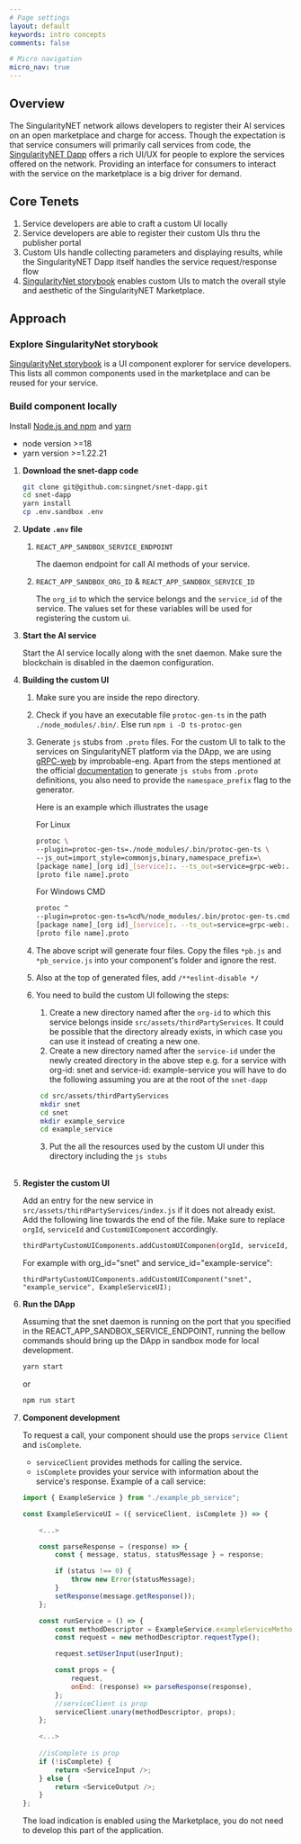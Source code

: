 ```yaml
---
# Page settings
layout: default
keywords: intro concepts
comments: false

# Micro navigation
micro_nav: true
---
```


## Overview

The SingularityNET network allows developers to register their AI services on an open marketplace and charge for access. Though the expectation is that service consumers will primarily call services from code, the <a href="https://beta.singularitynet.io/" target="_bank">SingularityNET Dapp</a> offers a rich UI/UX for people to explore the services offered on the network.
Providing an interface for consumers to interact with the service on the marketplace is a big driver for demand.

## Core Tenets

1. Service developers are able to craft a custom UI locally
1. Service developers are able to register their custom UIs thru the publisher portal
1. Custom UIs handle collecting parameters and displaying results, while the SingularityNET Dapp itself handles the service request/response flow
1. <a href="http://custom-ui.singularitynet.io.s3-website-us-east-1.amazonaws.com/?path=/story/alerts-alertbox--live-source" target="_blank">SingularityNet storybook</a> enables custom UIs to match the overall style and aesthetic of the SingularityNET Marketplace.

## Approach

### Explore SingularityNet storybook

<a href="http://custom-ui.singularitynet.io.s3-website-us-east-1.amazonaws.com/?path=/story/alerts-alertbox--live-source" target="_blank">SingularityNet storybook</a> is a UI component explorer for service developers. This lists all common components used in the marketplace and can be reused for your service.

### Build component locally

Install [Node.js and npm](https://nodejs.org/) and [yarn](https://classic.yarnpkg.com/lang/en/docs/install)

-   node version >=18
-   yarn version >=1.22.21

1. **Download the snet-dapp code**

    ```sh
    git clone git@github.com:singnet/snet-dapp.git
    cd snet-dapp
    yarn install
    cp .env.sandbox .env
    ```

2.  **Update `.env` file**

    1. `REACT_APP_SANDBOX_SERVICE_ENDPOINT`

        The daemon endpoint for call AI methods of your service.

    2. `REACT_APP_SANDBOX_ORG_ID` & `REACT_APP_SANDBOX_SERVICE_ID`

        The `org_id` to which the service belongs and the `service_id` of the service. The values set for these variables will be used for registering the custom ui.

3.  **Start the AI service**

    Start the AI service locally along with the snet daemon. Make sure the blockchain is disabled in the daemon configuration.

4.  **Building the custom UI**

    1. Make sure you are inside the repo directory.
    2. Check if you have an executable file `protoc-gen-ts` in the path `./node_modules/.bin/`. Else run `npm i -D ts-protoc-gen`
    3. Generate `js` stubs from `.proto` files.
       For the custom UI to talk to the services on SingularityNET platform via the DApp, we are using <a href="https://github.com/improbable-eng/grpc-web" target="_blank">gRPC-web</a> by improbable-eng. Apart from the steps mentioned at the official <a href="https://github.com/improbable-eng/grpc-web/blob/master/client/grpc-web/docs/code-generation.md" target="_blank">documentation</a> to generate `js stubs` from `.proto` definitions, you also need to provide the `namespace_prefix` flag to the generator.

        Here is an example which illustrates the usage

        For Linux

        ```sh
        protoc \
        --plugin=protoc-gen-ts=./node_modules/.bin/protoc-gen-ts \
        --js_out=import_style=commonjs,binary,namespace_prefix=\
        [package name]_[org id]_[service]:. --ts_out=service=grpc-web:. \
        [proto file name].proto
        ```

        For Windows CMD

        ```sh
        protoc ^
        --plugin=protoc-gen-ts=%cd%/node_modules/.bin/protoc-gen-ts.cmd ^ --js_out=import_style=commonjs,binary,namespace_prefix=^
        [package name]_[org id]_[service]:. --ts_out=service=grpc-web:. ^
        [proto file name].proto
        ```

    4. The above script will generate four files. Copy the files `*pb.js` and `*pb_service.js` into your component's folder and ignore the rest.
    5. Also at the top of generated files, add `/**eslint-disable */`
    6. You need to build the custom UI following the steps:
        1. Create a new directory named after the `org-id` to which this service belongs inside `src/assets/thirdPartyServices`. It could be possible that the directory already exists, in which case you can use it instead of creating a new one.
        2. Create a new directory named after the `service-id` under the newly created directory in the above step e.g. for a service with org-id: snet and service-id: example-service you will have to do the following assuming you are at the root of the `snet-dapp`
        ```sh
         cd src/assets/thirdPartyServices
         mkdir snet
         cd snet
         mkdir example_service
         cd example_service
        ```
        3. Put the all the resources used by the custom UI under this directory including the `js stubs`
           <br/><br/>

5.  **Register the custom UI**

    Add an entry for the new service in `src/assets/thirdPartyServices/index.js` if it does not already exist. Add the following line towards the end of the file. Make sure to replace `orgId`, `serviceId` and `CustomUIComponent` accordingly.

    ```sh
    thirdPartyCustomUIComponents.addCustomUIComponen(orgId, serviceId, CustomUIComponent);
    ```

    For example with org_id="snet" and service_id="example-service":

    ```
    thirdPartyCustomUIComponents.addCustomUIComponent("snet", "example_service", ExampleServiceUI);
    ```

6.  **Run the DApp**

    Assuming that the snet daemon is running on the port that you specified in the REACT_APP_SANDBOX_SERVICE_ENDPOINT, running the bellow commands should bring up the DApp in sandbox mode for local development.

    ```sh
    yarn start
    ```

    or

    ```sh
    npm run start
    ```

7.  **Component development**

    To request a call, your component should use the props `service Client` and `isComplete`.
    - `serviceClient` provides methods for calling the service.
    - `isComplete` provides your service with information about the service's response.
    Example of a call service:  

    ```js
    import { ExampleService } from "./example_pb_service";

    const ExampleServiceUI = ({ serviceClient, isComplete }) => {

        <...>

        const parseResponse = (response) => {
            const { message, status, statusMessage } = response;

            if (status !== 0) {
                throw new Error(statusMessage);
            }
            setResponse(message.getResponse());
        };

        const runService = () => {
            const methodDescriptor = ExampleService.exampleServiceMethod;
            const request = new methodDescriptor.requestType();

            request.setUserInput(userInput);

            const props = {
                request,
                onEnd: (response) => parseResponse(response),
            };
            //serviceClient is prop
            serviceClient.unary(methodDescriptor, props);
        };

        <...>
        
        //isComplete is prop
        if (!isComplete) {
            return <ServiceInput />;
        } else {
            return <ServiceOutput />;
        }
    };
    ```
    The load indication is enabled using the Marketplace, you do not need to develop this part of the application.